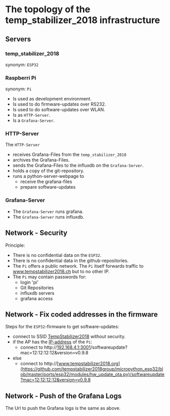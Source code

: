 # The topology of the temp_stabilizer_2018 infrastructure

## Servers

### temp_stabilizer_2018

synonym: `ESP32`

### Raspberri Pi

synonym: `Pi`

- Is used as development environment.
- Is used to do firmware-updates over RS232.
- Is used to do software-updates over WLAN.
- Is as `HTTP-Server`.
- Is a `Grafana-Server`.

### HTTP-Server

The `HTTP-Server`
- receives Grafana-Files from the `temp_stabilizer_2018`
- archives the Grafana-Files.
- sends the Grafana-Files to the influxdb on the `Grafana-Server`.
- holds a copy of the git-repository.
- runs a python-server-webpage to
  - receive the grafana-files
  - prepare software-updates

### Grafana-Server

- The `Grafana-Server` runs grafana.
- The `Grafana-Server` runs influxdb.

## Network - Security

Principle:
- There is no confidential data on the `ESP32`.
- There is no confidential data in the github-repositories.
- The `Pi` offers a public network. The `Pi` itself forwards traffic to www.tempstabilizer2018.ch but to no other IP.
- The `Pi` may contain passwords for:
  - login 'pi'
  - Git Repositories
  - influxdb servers
  - grafana access

## Network - Fix coded addresses in the firmware

Steps for the `ESP32`-firmware to get software-updates:
 - connect to SSID [TempStabilizer2018](https://github.com/tempstabilizer2018group/temp_stabilizer_2018/blob/master/software_rpi/rpi_root/etc/hostapd/hostapd.conf) without security.
 - if the AP has the [IP-address](https://github.com/tempstabilizer2018group/temp_stabilizer_2018/blob/master/software_rpi/rpi_root/etc/dhcpcd.conf) of the `Pi`:
   - connect to http://[192.168.4.1:3001](https://github.com/tempstabilizer2018group/micropython_esp32/blob/master/ports/esp32/modules/hw_update_ota.py)/softwareupdate?mac=12:12:12:12&version=v0.9.8
 - else
   - connect to http://[www.tempstabilizer2018.org](https://github.com/tempstabilizer2018group/micropython_esp32/blob/master/ports/esp32/modules/hw_update_ota.py)/softwareupdate?mac=12:12:12:12&version=v0.9.8

## Network - Push of the Grafana Logs

The Url to push the Grafana logs is the same as above.